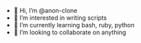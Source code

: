 - 👋 Hi, I’m @anon-clone
- 👀 I’m interested in writing scripts
- 🌱 I’m currently learning bash, ruby, python
- 💞️ I’m looking to collaborate on anything


